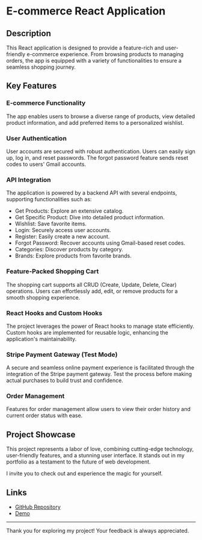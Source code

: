 # E-commerce React Application

## Description

This React application is designed to provide a feature-rich and user-friendly e-commerce experience. From browsing products to managing orders, the app is equipped with a variety of functionalities to ensure a seamless shopping journey.

## Key Features

### E-commerce Functionality
The app enables users to browse a diverse range of products, view detailed product information, and add preferred items to a personalized wishlist.

### User Authentication
User accounts are secured with robust authentication. Users can easily sign up, log in, and reset passwords. The forgot password feature sends reset codes to users' Gmail accounts.

### API Integration
The application is powered by a backend API with several endpoints, supporting functionalities such as:
- Get Products: Explore an extensive catalog.
- Get Specific Product: Dive into detailed product information.
- Wishlist: Save favorite items.
- Login: Securely access user accounts.
- Register: Easily create a new account.
- Forgot Password: Recover accounts using Gmail-based reset codes.
- Categories: Discover products by category.
- Brands: Explore products from favorite brands.

### Feature-Packed Shopping Cart
The shopping cart supports all CRUD (Create, Update, Delete, Clear) operations. Users can effortlessly add, edit, or remove products for a smooth shopping experience.

### React Hooks and Custom Hooks
The project leverages the power of React hooks to manage state efficiently. Custom hooks are implemented for reusable logic, enhancing the application's maintainability.

### Stripe Payment Gateway (Test Mode)
A secure and seamless online payment experience is facilitated through the integration of the Stripe payment gateway. Test the process before making actual purchases to build trust and confidence.

### Order Management
Features for order management allow users to view their order history and current order status with ease.

## Project Showcase

This project represents a labor of love, combining cutting-edge technology, user-friendly features, and a stunning user interface. It stands out in my portfolio as a testament to the future of web development.

I invite you to check out and experience the magic for yourself.

## Links

- [GitHub Repository](https://github.com/MarwanMagdy72/ecommerceApp-2)
- [Demo](https://freshcart-nsx8.onrender.com/)

---

Thank you for exploring my project! Your feedback is always appreciated.
